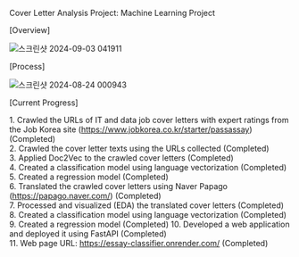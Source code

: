 Cover Letter Analysis Project: Machine Learning Project

\[Overview\]

![스크린샷 2024-09-03 041911](https://github.com/user-attachments/assets/08d11553-7808-4cac-846f-de3d8b731f86)

\[Process\]

![스크린샷 2024-08-24 000943](https://github.com/user-attachments/assets/dc9d2194-61a8-40c0-b2ce-16e2988d1aa5)

\[Current Progress\]

1\. Crawled the URLs of IT and data job cover letters with expert ratings from the Job Korea site (https://www.jobkorea.co.kr/starter/passassay)  (Completed)    
2\. Crawled the cover letter texts using the URLs collected  (Completed)  
3\. Applied Doc2Vec to the crawled cover letters  (Completed)  
4\. Created a classification model using language vectorization  (Completed)  
5\. Created a regression model  (Completed)  
6\. Translated the crawled cover letters using Naver Papago (https://papago.naver.com/)  (Completed)  
7\. Processed and visualized (EDA) the translated cover letters  (Completed)  
8\. Created a classification model using language vectorization  (Completed)  
9\. Created a regression model  (Completed)
10\. Developed a web application and deployed it using FastAPI  (Completed)  
11\. Web page URL: https://essay-classifier.onrender.com/  (Completed)  
